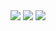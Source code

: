 <div align="center">
	<img src="https://img.shields.io/badge/Python-3776AB?style=flat&logo=Python&logoColor=white" />
	<img src="https://img.shields.io/badge/test1-E34F26?style=flat&logo=test1&logoColor=white" />
	<img src="https://img.shields.io/badge/test2-1572B6?style=flat&logo=test2&logoColor=white" />
</div>
